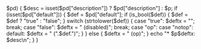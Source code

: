 <?php
// This template dumps permission stuff...
if (isset($yaml["permissions"])) {
  echo "\n";

  foreach ($yaml["permissions"] as $p => $pd) {
    $desc = isset($pd["description"]) ? $pd["description"] : $p;

    if (isset($pd["default"])) {
      $def = $pd["default"];
      if (is_bool($def)) {
        $def = $def ? "true" : "false";
      }
      switch (strtolower($def)) {
        case "true":
          $deftx = "";
          break;
        case "false":
          $deftx = " (disabled)";
          break;
        case "op":
        case "notop":
        default:
          $deftx = " (".$def.")";
      }
    } else {
      $deftx = " (op)";
    }
    echo "* $p$deftx: $desc\n";
  }
}
